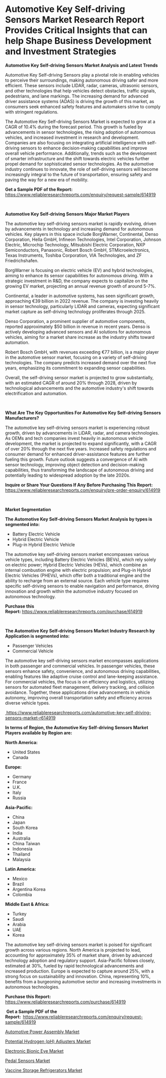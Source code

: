 <p><h1>Automotive Key Self-driving Sensors Market Research Report Provides Critical Insights that can help Shape Business Development and Investment Strategies</h1></p><p><strong>Automotive Key Self-driving Sensors Market Analysis and Latest Trends</strong></p>
<p><p>Automotive Key Self-driving Sensors play a pivotal role in enabling vehicles to perceive their surroundings, making autonomous driving safer and more efficient. These sensors include LIDAR, radar, cameras, ultrasonic sensors, and other technologies that help vehicles detect obstacles, traffic signals, pedestrians, and lane markings. The increasing demand for advanced driver assistance systems (ADAS) is driving the growth of this market, as consumers seek enhanced safety features and automakers strive to comply with stringent regulations.</p><p>The Automotive Key Self-driving Sensors Market is expected to grow at a CAGR of 10.4% during the forecast period. This growth is fueled by advancements in sensor technologies, the rising adoption of autonomous vehicles, and increased investment in research and development. Companies are also focusing on integrating artificial intelligence with self-driving sensors to enhance decision-making capabilities and improve overall vehicle performance. Additionally, trends such as the development of smarter infrastructure and the shift towards electric vehicles further propel demand for sophisticated sensor technologies. As the automotive industry continues to innovate, the role of self-driving sensors will become increasingly integral to the future of transportation, ensuring safety and paving the way for a new era of mobility.</p></p>
<p><strong>Get a Sample PDF of the Report:&nbsp;</strong> <a href="https://www.reliableresearchreports.com/enquiry/request-sample/614919?utm_campaign=6&utm_medium=2&utm_source=Github&utm_content=ia&utm_term=01102024&utm_id=automotive-key-self-driving-sensors">https://www.reliableresearchreports.com/enquiry/request-sample/614919</a></p>
<p>&nbsp;</p>
<p><strong>Automotive Key Self-driving Sensors Major Market Players</strong></p>
<p><p>The automotive key self-driving sensors market is rapidly evolving, driven by advancements in technology and increasing demand for autonomous vehicles. Key players in this space include BorgWarner, Continental, Denso Corporation, Hella GmbH, Infineon Technologies, Intel Corporation, Johnson Electric, Microchip Technology, Mitsubishi Electric Corporation, NXP Semiconductors, Panasonic, Robert Bosch GmbH, STMicroelectronics, Texas Instruments, Toshiba Corporation, VIA Technologies, and ZF Friedrichshafen.</p><p>BorgWarner is focusing on electric vehicle (EV) and hybrid technologies, aiming to enhance its sensor capabilities for autonomous driving. With a strategic investment in R&D, the company expects to capitalize on the growing EV market, projecting an annual revenue growth of around 5-7%.</p><p>Continental, a leader in automotive systems, has seen significant growth, approaching €39 billion in 2022 revenue. The company is investing heavily in sensor technology, particularly LIDAR and cameras, expecting significant market capture as self-driving technology proliferates through 2025.</p><p>Denso Corporation, a prominent supplier of automotive components, reported approximately $50 billion in revenue in recent years. Denso is actively developing advanced sensors and AI solutions for autonomous vehicles, aiming for a market share increase as the industry shifts toward automation.</p><p>Robert Bosch GmbH, with revenues exceeding €77 billion, is a major player in the automotive sensor market, focusing on a variety of self-driving technologies. The company predicts increased demand over the next five years, emphasizing its commitment to expanding sensor capabilities.</p><p>Overall, the self-driving sensor market is projected to grow substantially, with an estimated CAGR of around 20% through 2028, driven by technological advancements and the automotive industry's shift towards electrification and automation.</p></p>
<p>&nbsp;</p>
<p><strong>What Are The Key Opportunities For Automotive Key Self-driving Sensors Manufacturers?</strong></p>
<p><p>The automotive key self-driving sensors market is experiencing robust growth, driven by advancements in LiDAR, radar, and camera technologies. As OEMs and tech companies invest heavily in autonomous vehicle development, the market is projected to expand significantly, with a CAGR of over 20% through the next five years. Increased safety regulations and consumer demand for enhanced driver-assistance features are further fueling this growth. Future outlook suggests a convergence of AI with sensor technology, improving object detection and decision-making capabilities, thus transforming the landscape of autonomous driving and potentially leading to widespread adoption by the late 2020s.</p></p>
<p><strong>Inquire or Share Your Questions If Any Before Purchasing This Report:</strong> <a href="https://www.reliableresearchreports.com/enquiry/pre-order-enquiry/614919?utm_campaign=6&utm_medium=2&utm_source=Github&utm_content=ia&utm_term=01102024&utm_id=automotive-key-self-driving-sensors">https://www.reliableresearchreports.com/enquiry/pre-order-enquiry/614919</a></p>
<p>&nbsp;</p>
<p><strong>Market Segmentation</strong></p>
<p><strong>The Automotive Key Self-driving Sensors Market Analysis by types is segmented into:</strong></p>
<p><ul><li>Battery Electric Vehicle</li><li>Hybrid Electric Vehicle</li><li>Plug-in Hybrid Electric Vehicle</li></ul></p>
<p><p>The automotive key self-driving sensors market encompasses various vehicle types, including Battery Electric Vehicles (BEVs), which rely solely on electric power; Hybrid Electric Vehicles (HEVs), which combine an internal combustion engine with electric propulsion; and Plug-in Hybrid Electric Vehicles (PHEVs), which offer both a traditional engine and the ability to recharge from an external source. Each vehicle type requires specific self-driving sensors to enable navigation and performance, driving innovation and growth within the automotive industry focused on autonomous technology.</p></p>
<p><strong>Purchase this Report:&nbsp;</strong><a href="https://www.reliableresearchreports.com/purchase/614919?utm_campaign=6&utm_medium=2&utm_source=Github&utm_content=ia&utm_term=01102024&utm_id=automotive-key-self-driving-sensors">https://www.reliableresearchreports.com/purchase/614919</a></p>
<p>&nbsp;</p>
<p><strong>The Automotive Key Self-driving Sensors Market Industry Research by Application is segmented into:</strong></p>
<p><ul><li>Passenger Vehicles</li><li>Commercial Vehicle</li></ul></p>
<p><p>The automotive key self-driving sensors market encompasses applications in both passenger and commercial vehicles. In passenger vehicles, these sensors enhance safety, convenience, and autonomous driving capabilities, enabling features like adaptive cruise control and lane-keeping assistance. For commercial vehicles, the focus is on efficiency and logistics, utilizing sensors for automated fleet management, delivery tracking, and collision avoidance. Together, these applications drive advancements in vehicle autonomy, improving overall transportation safety and efficiency across diverse vehicle types.</p></p>
<p><a href="https://www.reliableresearchreports.com/automotive-key-self-driving-sensors-market-r614919?utm_campaign=6&utm_medium=2&utm_source=Github&utm_content=ia&utm_term=01102024&utm_id=automotive-key-self-driving-sensors">&nbsp;https://www.reliableresearchreports.com/automotive-key-self-driving-sensors-market-r614919</a></p>
<p><strong>In terms of Region, the Automotive Key Self-driving Sensors Market Players available by Region are:</strong></p>
<p>
    <p> <strong> North America: </strong>
        <ul>
            <li>United States</li>
            <li>Canada</li>
        </ul>
        </p> 
    <p> <strong> Europe: </strong>
        <ul>
            <li>Germany</li>
            <li>France</li>
            <li>U.K.</li>
            <li>Italy</li>
            <li>Russia</li>
        </ul>
        </p> 
    <p> <strong> Asia-Pacific: </strong>
        <ul>
            <li>China</li>
            <li>Japan</li>
            <li>South Korea</li>
            <li>India</li>
            <li>Australia</li>
            <li>China Taiwan</li>
            <li>Indonesia</li>
            <li>Thailand</li>
            <li>Malaysia</li>
        </ul>
        </p> 
    <p> <strong> Latin America: </strong>
        <ul>
            <li>Mexico</li>
            <li>Brazil</li>
            <li>Argentina Korea</li>
            <li>Colombia</li>
        </ul>
        </p> 
    <p> <strong> Middle East & Africa: </strong>
        <ul>
            <li>Turkey</li>
            <li>Saudi</li>
            <li>Arabia</li>
            <li>UAE</li>
            <li>Korea</li>
        </ul>
    </p>
    </p>
<p><p>The automotive key self-driving sensors market is poised for significant growth across various regions. North America is projected to lead, accounting for approximately 35% of market share, driven by advanced technology adoption and regulatory support. Asia-Pacific follows closely, estimated at 30%, fueled by rapid technological advancements and increased production. Europe is expected to capture around 25%, with a strong focus on sustainability and innovation. China, representing 10%, benefits from a burgeoning automotive sector and increasing investments in autonomous technologies.</p></p>
<p><strong>Purchase this Report: </strong><a href="https://www.reliableresearchreports.com/purchase/614919?utm_campaign=6&utm_medium=2&utm_source=Github&utm_content=ia&utm_term=01102024&utm_id=automotive-key-self-driving-sensors">https://www.reliableresearchreports.com/purchase/614919</a></p>
<p>&nbsp;<strong>Get a Sample PDF of the Report:&nbsp;&nbsp;</strong><a href="https://www.reliableresearchreports.com/enquiry/request-sample/614919?utm_campaign=6&utm_medium=2&utm_source=Github&utm_content=ia&utm_term=01102024&utm_id=automotive-key-self-driving-sensors">https://www.reliableresearchreports.com/enquiry/request-sample/614919</a></p>
<p><strong></strong></p>
<p><p><a href="https://medium.com/@hobinogaldacor/exploring-the-automotive-power-assembly-market-strategic-insights-growth-opportunities-2024-11d8117bb3f7?utm_campaign=6&utm_medium=2&utm_source=Github&utm_content=ia&utm_term=01102024&utm_id=automotive-key-self-driving-sensors">Automotive Power Assembly Market</a></p><p><a href="https://github.com/bmorecock/Market-Research-Report-List-5/blob/main/potential-hydrogen-ph-adjusters-market.md?utm_campaign=6&utm_medium=2&utm_source=Github&utm_content=ia&utm_term=01102024&utm_id=automotive-key-self-driving-sensors">Potential Hydrogen (pH) Adjusters Market</a></p><p><a href="https://github.com/AshrafKhan865/Market-Research-Report-List-1/blob/main/electronic-bionic-eye-market.md?utm_campaign=6&utm_medium=2&utm_source=Github&utm_content=ia&utm_term=01102024&utm_id=automotive-key-self-driving-sensors">Electronic Bionic Eye Market</a></p><p><a href="https://issuu.com/reportprime-2/docs/pedal-sensors-market-size-2030.pptx_1ab3a3ce2977cd?utm_campaign=6&utm_medium=2&utm_source=Github&utm_content=ia&utm_term=01102024&utm_id=automotive-key-self-driving-sensors">Pedal Sensors Market</a></p><p><a href="https://www.linkedin.com/pulse/what-driving-global-vaccine-storage-refrigerators-market-bogue?utm_campaign=6&utm_medium=2&utm_source=Github&utm_content=ia&utm_term=01102024&utm_id=automotive-key-self-driving-sensors">Vaccine Storage Refrigerators Market</a></p></p>